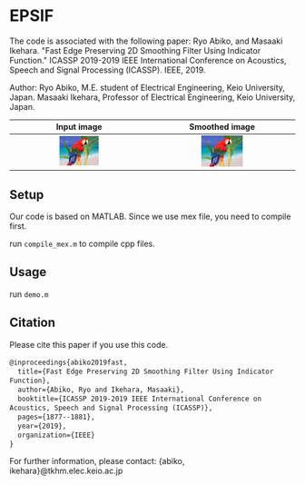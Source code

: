 # EPSIF
The code is associated with the following paper:
Ryo Abiko, and Masaaki Ikehara. "Fast Edge Preserving 2D Smoothing Filter Using Indicator Function." ICASSP 2019-2019 IEEE International Conference on Acoustics, Speech and Signal Processing (ICASSP). IEEE, 2019.

Author: 
Ryo Abiko, M.E. student of Electrical Engineering, Keio University, Japan.
Masaaki Ikehara, Professor of Electrical Engineering, Keio University, Japan.


|Input image|Smoothed image|
|:--:|:--:|
|<img src="bird.png" width=30%>|<img src="smoothed_image.png" width=30%>|


## Setup
Our code is based on MATLAB.
Since we use mex file, you need to compile first.

run `compile_mex.m` to compile cpp files.

## Usage
run `demo.m`

## Citation
Please cite this paper if you use this code. 

```
@inproceedings{abiko2019fast,
  title={Fast Edge Preserving 2D Smoothing Filter Using Indicator Function},
  author={Abiko, Ryo and Ikehara, Masaaki},
  booktitle={ICASSP 2019-2019 IEEE International Conference on Acoustics, Speech and Signal Processing (ICASSP)},
  pages={1877--1881},
  year={2019},
  organization={IEEE}
}
```


For further information, please contact: {abiko, ikehara}@tkhm.elec.keio.ac.jp


